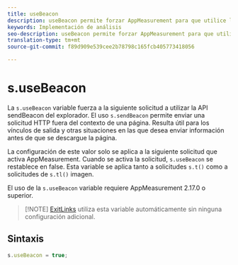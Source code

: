 ```yaml
---
title: useBeacon
description: useBeacon permite forzar AppMeasurement para que utilice la API sendBeacon de los navegadores
keywords: Implementación de análisis
seo-description: useBeacon permite forzar AppMeasurement para que utilice la API sendBeacon de los navegadores
translation-type: tm+mt
source-git-commit: f89d909e539cee2b78798c165fcb405773418056

---
```



# s.useBeacon

La `s.useBeacon` variable fuerza a la siguiente solicitud a utilizar la API [](https://developer.mozilla.org/en-US/docs/Web/API/Navigator/sendBeacon)sendBeacon del explorador. El uso `s.sendBeacon` permite enviar una solicitud HTTP fuera del contexto de una página. Resulta útil para los vínculos de salida y otras situaciones en las que desea enviar información antes de que se descargue la página.

La configuración de este valor solo se aplica a la siguiente solicitud que activa AppMeasurement. Cuando se activa la solicitud, `s.useBeacon` se restablece en false. Esta variable se aplica tanto a solicitudes `s.t()` como a solicitudes de `s.tl()` imagen.

El uso de la `s.useBeacon` variable requiere AppMeasurement 2.17.0 o superior.

> [!NOTE] [ExitLinks](s-linktrackvars.md) utiliza esta variable automáticamente sin ninguna configuración adicional.

## Sintaxis

```js
s.useBeacon = true;
```
